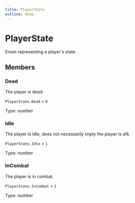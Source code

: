 ```yaml
---
title: PlayerState
outline: deep
---
```

# PlayerState
Enum representing a player's state.

## Members
### Dead
The player is dead.

`PlayerState.Dead` = `0`


Type: number


### Idle
The player is idle, does not necessarily imply the player is afk.

`PlayerState.Idle` = `1`


Type: number


### InCombat
The player is in combat.

`PlayerState.InCombat` = `2`


Type: number

